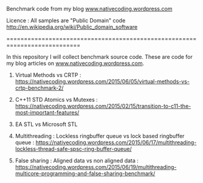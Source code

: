 Benchmark code from my blog www.nativecoding.wordpress.com 

Licence : All samples are "Public Domain" code 
http://en.wikipedia.org/wiki/Public_domain_software

===========================================================================

In this repository I will collect benchmark source code. These are code
for my blog articles on www.nativecoding.wordpress.com.

1. Virtual Methods vs CRTP : https://nativecoding.wordpress.com/2015/06/05/virtual-methods-vs-crtp-benchmark-2/

2. C++11 STD Atomics vs Mutexes : https://nativecoding.wordpress.com/2015/02/15/transition-to-c11-the-most-important-features/

3. EA STL vs Microsoft STL

4. Multithreading : Lockless ringbuffer queue vs lock based ringbuffer queue : https://nativecoding.wordpress.com/2015/06/17/multithreading-lockless-thread-safe-spsc-ring-buffer-queue/

5. False sharing : Aligned data vs non aligned data : https://nativecoding.wordpress.com/2015/06/19/multithreading-multicore-programming-and-false-sharing-benchmark/